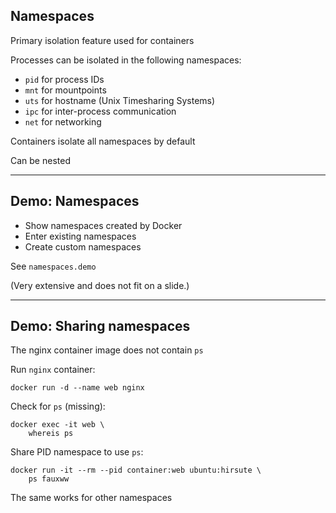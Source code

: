## Namespaces

Primary isolation feature used for containers

Processes can be isolated in the following namespaces:

- `pid` for process IDs
- `mnt` for mountpoints
- `uts` for hostname (Unix Timesharing Systems)
- `ipc` for inter-process communication
- `net` for networking

Containers isolate all namespaces by default

Can be nested

---

## Demo: Namespaces

- Show namespaces created by Docker
- Enter existing namespaces
- Create custom namespaces

See `namespaces.demo`

(Very extensive and does not fit on a slide.)

---

## Demo: Sharing namespaces

The nginx container image does not contain `ps`

Run `nginx` container:

```plaintext
docker run -d --name web nginx
```

Check for `ps` (missing):

```plaintext
docker exec -it web \
    whereis ps
```

Share PID namespace to use `ps`:

```plaintext
docker run -it --rm --pid container:web ubuntu:hirsute \
    ps fauxww
```

The same works for other namespaces
